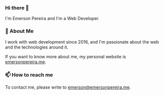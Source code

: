 ### Hi there 👋

I'm Emerson Pereira and I'm a Web Developer.

### 🙂 About Me

I work with web development since 2016, and I'm passionate about the web and the technologies around it.

If you want to know more about me, my personal website is [emersonpereira.me](https://emersonpereira.me/).

### 📫 How to reach me

To contact me, please write to emerson@emersonpereira.me.

<!--
**emerson-pereira/emerson-pereira** is a ✨ _special_ ✨ repository because its `README.md` (this file) appears on your GitHub profile.

Here are some ideas to get you started:

- 🔭 I’m currently working on ...
- 🌱 I’m currently learning ...
- 👯 I’m looking to collaborate on ...
- 🤔 I’m looking for help with ...
- 💬 Ask me about ...
- 📫 How to reach me: ...
- 😄 Pronouns: ...
- ⚡ Fun fact: ...
-->
